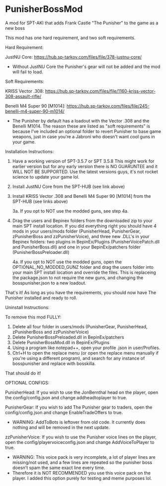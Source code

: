 # PunisherBossMod
A mod for SPT-AKI that adds Frank Castle "The Punisher" to the game as a new boss

This mod has one hard requirement, and two soft requirements.

Hard Requirement:

JustNU Core:  https://hub.sp-tarkov.com/files/file/378-justnu-core/

- Without JustNU Core the Punisher's gear will not be added and the mod will fail to load.



Soft Requirements:

KRISS Vector .308: https://hub.sp-tarkov.com/files/file/1160-kriss-vector-308-assault-rifle/

Benelli M4 Super 90 [M1014]: https://hub.sp-tarkov.com/files/file/245-benelli-m4-super-90-m1014/

- The Punisher by default has a loadout with the Vector .308 and the Benelli M1014. The reason these are listed as "soft requirements" is because I've included an optional folder to revert Punisher to base game weapons, just in case you're a Jabroni who doesn't want cool guns in your game.



Installation Instructions:

1. Have a working version of SPT-3.5.7 or SPT 3.5.8 This might work for earlier version but for any early version there is NO GUARUNTEE and it WILL NOT BE SUPPORTED. Use the latest versions guys, it's not rocket science to update your game lol.

2. Install JustNU Core from the SPT-HUB (see link above)

3. Install KRISS Vector .308 and Benelli M4 Super 90 [M1014] from the SPT-HUB (see links above)

      3a. If you opt to NOT use the modded guns, see step 4a.

4. Drag the users and Bepinex folders from the downloaded zip to your main SPT install location. If you did everything right you should have 4 mods in your users/mods folder (PunisherHead, PunisherGear, zPunisherBoss and zzPunisherVoice), and three new .DLL's in your Bepinex folders: two plugins in BepinEx/Plugins (PunisherVoicePatch.dll and PunisherBoss.dll) and one in your BepinEx/patchers folder (PunisherBossPreloader.dll)

      4a. If you opt to NOT use the modded guns, open the OPTIONAL_NO_MODDED_GUNZ folder and drag the users folder into your main SPT install location and override the files. This is replaceing the package.json to not            require the new guns, and changing the bosspunisher.json to a new loadout.



That's it! As long as you have the requirements, you should now have The Punisher installed and ready to roll. 


Uninstall Instructions:

To remove this mod FULLY:
1. Delete all four folder in users/mods (PunisherGear, PunisherHead, zPunisherBoss and zzPunisherVoice)
2. Delete PunisherBossPreloaded.dll in BepinEx/patchers
3. Delete PunisherBossMod.dll in BepinEx/Plugins
4. Using a program like notepad++, open your profile .json in user/Profiles.
5. Ctrl+H to open the replace menu (or open the replace menu manually if you're using a different program), and search for any instance of bosspunisher and replace with bosskilla.

That should do it!



OPTIONAL CONFIGS:

PunisherHead: If you wish to use the JonBernthal head on the player, open the config/config.json and change addheadtoplayer to true.

PunisherGear: If you wish to add The Punisher gear to traders, open the config/config.json and change EnableTradeOffers to true.
- WARNING: AddToBots is leftover from old code. It currently does nothing and will be removed in the next update. 

zzPunisherVoice: If you wish to use the Punisher voice lines on the player, open the config/playervoiceconfig.json and change AddVoiceToPlayer to true. 

- WARNING: This voice pack is very incomplete, a lot of player lines are missing/not used, and a few lines are repeated so the punisher boss doesn't spam the same exact line every time.
- Therefore it is NOT RECOMMENDED you use this voice pack on the player. I added this option purely for testing and meme purposes lol.
